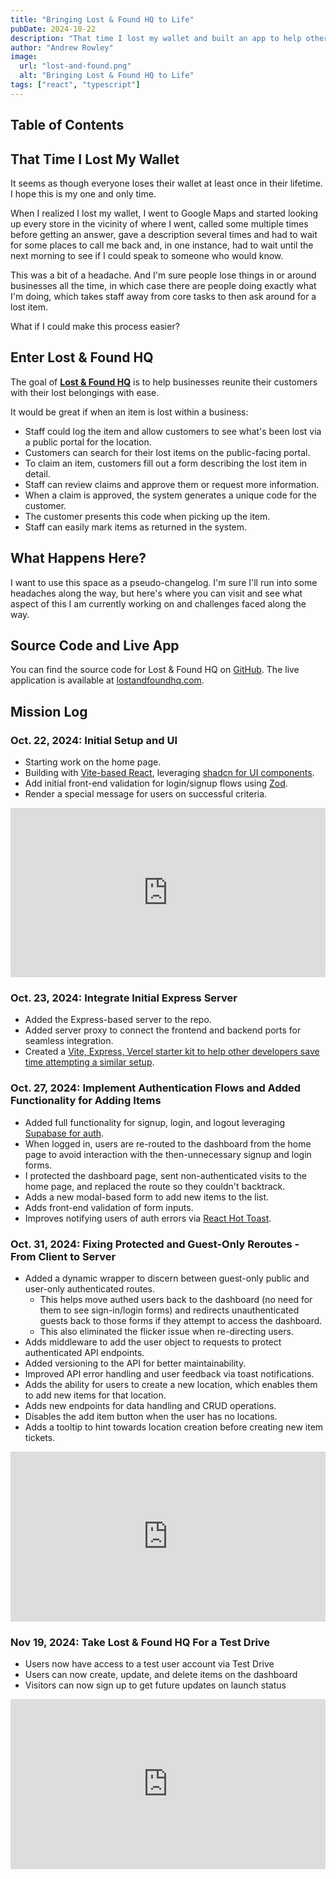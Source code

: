 ```yaml
---
title: "Bringing Lost & Found HQ to Life"
pubDate: 2024-10-22
description: "That time I lost my wallet and built an app to help others recover their lost items."
author: "Andrew Rowley"
image:
  url: "lost-and-found.png"
  alt: "Bringing Lost & Found HQ to Life"
tags: ["react", "typescript"]
---
```


## Table of Contents

## That Time I Lost My Wallet

It seems as though everyone loses their wallet at least once in their lifetime. I hope this is my one and only time.

When I realized I lost my wallet, I went to Google Maps and started looking up every store in the vicinity of where I went, called some multiple times before getting an answer, gave a description several times and had to wait for some places to call me back and, in one instance, had to wait until the next morning to see if I could speak to someone who would know.

This was a bit of a headache. And I'm sure people lose things in or around businesses all the time, in which case there are people doing exactly what I'm doing, which takes staff away from core tasks to then ask around for a lost item.

What if I could make this process easier?

## Enter Lost & Found HQ

The goal of [**Lost & Found HQ**](https://www.lostandfoundhq.com/) is to help businesses reunite their customers with their lost belongings with ease.

It would be great if when an item is lost within a business:

- Staff could log the item and allow customers to see what's been lost via a public portal for the location.
- Customers can search for their lost items on the public-facing portal.
- To claim an item, customers fill out a form describing the lost item in detail.
- Staff can review claims and approve them or request more information.
- When a claim is approved, the system generates a unique code for the customer.
- The customer presents this code when picking up the item.
- Staff can easily mark items as returned in the system.

## What Happens Here?

I want to use this space as a pseudo-changelog. I'm sure I'll run into some headaches along the way, but here's where you can visit and see what aspect of this I am currently working on and challenges faced along the way.

## Source Code and Live App

You can find the source code for Lost & Found HQ on [GitHub](https://github.com/internetdrew/lost-and-found-hq). The live application is available at [lostandfoundhq.com](https://www.lostandfoundhq.com/).

## Mission Log

### Oct. 22, 2024: Initial Setup and UI

- Starting work on the home page.
- Building with [Vite-based React](https://vite.dev/), leveraging [shadcn for UI components](https://ui.shadcn.com/).
- Add initial front-end validation for login/signup flows using [Zod](https://zod.dev/).
- Render a special message for users on successful criteria.
<div style="position: relative; padding-bottom: 53.78486055776893%; height: 0;"><iframe src="https://www.loom.com/embed/1104fbe532a246e0883b094788bade69?sid=4f45018b-b222-4b57-9f57-d30bce000242" frameborder="0" webkitallowfullscreen mozallowfullscreen allowfullscreen style="position: absolute; top: 0; left: 0; width: 100%; height: 100%;"></iframe></div>

### Oct. 23, 2024: Integrate Initial Express Server

- Added the Express-based server to the repo.
- Added server proxy to connect the frontend and backend ports for seamless integration.
- Created a [Vite, Express, Vercel starter kit to help other developers save time attempting a similar setup](https://github.com/internetdrew/vite-express-vercel).

### Oct. 27, 2024: Implement Authentication Flows and Added Functionality for Adding Items

- Added full functionality for signup, login, and logout leveraging [Supabase for auth](https://supabase.com/auth).
- When logged in, users are re-routed to the dashboard from the home page to avoid interaction with the then-unnecessary signup and login forms.
- I protected the dashboard page, sent non-authenticated visits to the home page, and replaced the route so they couldn't backtrack.
- Adds a new modal-based form to add new items to the list.
- Adds front-end validation of form inputs.
- Improves notifying users of auth errors via [React Hot Toast](https://react-hot-toast.com/).

### Oct. 31, 2024: Fixing Protected and Guest-Only Reroutes - From Client to Server

- Added a dynamic wrapper to discern between guest-only public and user-only authenticated routes.
  - This helps move authed users back to the dashboard (no need for them to see sign-in/login forms) and redirects unauthenticated guests back to those forms if they attempt to access the dashboard.
  - This also eliminated the flicker issue when re-directing users.
- Adds middleware to add the user object to requests to protect authenticated API endpoints.
- Added versioning to the API for better maintainability.
- Improved API error handling and user feedback via toast notifications.
- Adds the ability for users to create a new location, which enables them to add new items for that location.
- Adds new endpoints for data handling and CRUD operations.
- Disables the add item button when the user has no locations.
- Adds a tooltip to hint towards location creation before creating new item tickets.
<div style="position: relative; padding-bottom: 53.94605394605395%; height: 0;"><iframe src="https://www.loom.com/embed/1c864e0a47e64755842f793359da8058?sid=04c9a743-e34b-4694-91d0-cf5d604ff2a1" frameborder="0" webkitallowfullscreen mozallowfullscreen allowfullscreen style="position: absolute; top: 0; left: 0; width: 100%; height: 100%;"></iframe></div>

### Nov 19, 2024: Take Lost & Found HQ For a Test Drive

- Users now have access to a test user account via Test Drive
- Users can now create, update, and delete items on the dashboard
- Visitors can now sign up to get future updates on launch status
<div style="position: relative; padding-bottom: 53.89221556886228%; height: 0;"><iframe src="https://www.loom.com/embed/46da7fb882e34378a05d7cf7442b5aed?sid=846ab969-cee0-40cf-894c-8dc7c7f34516" frameborder="0" webkitallowfullscreen mozallowfullscreen allowfullscreen style="position: absolute; top: 0; left: 0; width: 100%; height: 100%;"></iframe></div>
